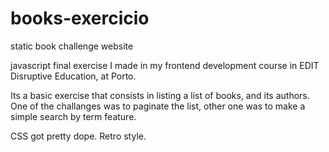 # books-exercicio
static book challenge website

javascript final exercise I made in my frontend development course in EDIT Disruptive Education, at Porto.

Its a basic exercise that consists in listing a list of books, and its authors. One of the challanges was to paginate the list, other one was to make a simple search by term feature.

CSS got pretty dope. Retro style. 
